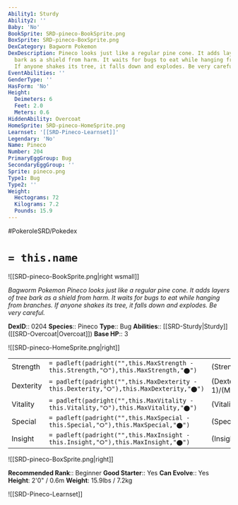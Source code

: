 ```yaml
---
Ability1: Sturdy
Ability2: ''
Baby: 'No'
BookSprite: SRD-pineco-BookSprite.png
BoxSprite: SRD-pineco-BoxSprite.png
DexCategory: Bagworm Pokemon
DexDescription: Pineco looks just like a regular pine cone. It adds layers of tree
  bark as a shield from harm. It waits for bugs to eat while hanging from branches.
  If anyone shakes its tree, it falls down and explodes. Be very careful.
EventAbilities: ''
GenderType: ''
HasForm: 'No'
Height:
  Deimeters: 6
  Feet: 2.0
  Meters: 0.6
HiddenAbility: Overcoat
HomeSprite: SRD-pineco-HomeSprite.png
Learnset: '[[SRD-Pineco-Learnset]]'
Legendary: 'No'
Name: Pineco
Number: 204
PrimaryEggGroup: Bug
SecondaryEggGroup: ''
Sprite: pineco.png
Type1: Bug
Type2: ''
Weight:
  Hectograms: 72
  Kilograms: 7.2
  Pounds: 15.9
---
```


#PokeroleSRD/Pokedex

# `= this.name`

![[SRD-pineco-BookSprite.png|right wsmall]]

*Bagworm Pokemon*
*Pineco looks just like a regular pine cone. It adds layers of tree bark as a shield from harm. It waits for bugs to eat while hanging from branches. If anyone shakes its tree, it falls down and explodes. Be very careful.*

**DexID**:: 0204
**Species**:: Pineco
**Type**:: Bug
**Abilities**:: [[SRD-Sturdy|Sturdy]] ([[SRD-Overcoat|Overcoat]])
**Base HP**:: 3

![[SRD-pineco-HomeSprite.png|right]]

|           |                                                                                        |                                          |
| --------- | -------------------------------------------------------------------------------------- | ---------------------------------------- |
| Strength  | `= padleft(padright("",this.MaxStrength - this.Strength,"⭘"),this.MaxStrength,"⬤")`    | (Strength::2)/(MaxStrength::4)   |
| Dexterity | `= padleft(padright("",this.MaxDexterity - this.Dexterity,"⭘"),this.MaxDexterity,"⬤")` | (Dexterity:: 1)/(MaxDexterity::2) |
| Vitality  | `= padleft(padright("",this.MaxVitality - this.Vitality,"⭘"),this.MaxVitality,"⬤")`    | (Vitality::2)/(MaxVitality::5)   |
| Special   | `= padleft(padright("",this.MaxSpecial - this.Special,"⭘"),this.MaxSpecial,"⬤")`       | (Special::1)/(MaxSpecial::3)     |
| Insight   | `= padleft(padright("",this.MaxInsight - this.Insight,"⭘"),this.MaxInsight,"⬤")`       | (Insight::1)/(MaxInsight::3)     |

![[SRD-pineco-BoxSprite.png|right]]

**Recommended Rank**:: Beginner
**Good Starter**:: Yes
**Can Evolve**:: Yes
**Height**: 2'0" / 0.6m
**Weight**: 15.9lbs / 7.2kg

![[SRD-Pineco-Learnset]]